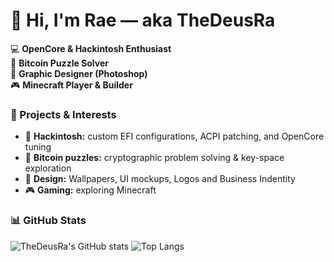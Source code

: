 # 👋 Hi, I'm Rae — aka TheDeusRa

💻 **OpenCore & Hackintosh Enthusiast**  
🧩 **Bitcoin Puzzle Solver**  
🎨 **Graphic Designer (Photoshop)**  
🎮 **Minecraft Player & Builder**

### 🚀 Projects & Interests

- 🔧 **Hackintosh:** custom EFI configurations, ACPI patching, and OpenCore tuning  
- 🧠 **Bitcoin puzzles:** cryptographic problem solving & key-space exploration  
- 🎨 **Design:** Wallpapers, UI mockups, Logos and Business Indentity
- 🎮 **Gaming:** exploring Minecraft

### 📊 GitHub Stats

![TheDeusRa's GitHub stats](https://github-readme-stats.vercel.app/api?username=TheDeusRa&show_icons=true&theme=tokyonight)
![Top Langs](https://github-readme-stats.vercel.app/api/top-langs/?username=TheDeusRa&layout=compact&theme=tokyonight)
